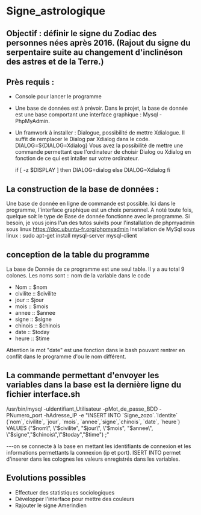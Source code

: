 # Signe_astrologique

## Objectif : définir le signe du Zodiac des personnes nées après 2016. (Rajout du signe du serpentaire suite au changement d'inclinéson des astres et de la Terre.)

## Près requis : 
- Console pour lancer le programme
- Une base de données est à prévoir. Dans le projet, la base de donnée est une base comportant une interface graphique : Mysql - PhpMyAdmin.
- Un framwork à installer : Dialogue, possibilité de mettre Xdialogue. Il suffit de remplacer le Dialog par Xdialog dans le code. 
DIALOG=${DIALOG=Xdialog}
Vous avez la possibilité de mettre une commande permettant que l'ordinateur de choisir Dialog ou Xdialog en fonction de ce qui est intaller sur votre ordinateur. 
 
  if [ -z $DISPLAY ]
  then
	DIALOG=dialog
  else
	DIALOG=Xdialog
  fi
 
 
## La construction de la base de données : 
Une base de donnée en ligne de commande est possible. Ici dans le programme, l'interface graphique est un choix personnel. A noté toute fois, quelque soit le type de Base de donnée fonctionne avec le programme. 
Si besoin, je vous joins l'un des tutos suivits pour l'installation de phpmyadmin sous linux https://doc.ubuntu-fr.org/phpmyadmin
Installation de MySql sous linux : sudo apt-get install mysql-server mysql-client

## conception de la table du programme
La base de Donnée de ce programme est une seul table. Il y a au total 9 colones.
Les noms sont :: nom de la variable dans le code
- Nom         :: $nom
- civilite    :: $civilite
- jour        :: $jour
- mois        :: $mois
- annee       :: $annee
- signe       :: $signe
- chinois     :: $chinois
- date        :: $today
- heure       :: $time


Attention le mot "date" est une fonction dans le bash pouvant rentrer en conflit dans le programme d'ou le nom différent. 

## La commande permettant d'envoyer les variables dans la base est la dernière ligne du fichier interface.sh
/usr/bin/mysql -uIdentifiant_Utilisateur -pMot_de_passe_BDD -PNumero_port -hAdresse_IP -e "INSERT INTO \`Signe_zozo\`.\`Identite\` (\`nom\`,\`civilite\`, \`jour\`, \`mois\`, \`annee\`,\`signe\`,\`chinois\`, \`date\`, \`heure\`) VALUES (\"$nom\", \"$civilite\", \"$jour\", \"$mois\", \"$annee\", \"$signe\",\"$chinois\",\"$today\",\"$time\") ;"

---on se connecte à la base en mettant les identifiants de connexion et les informations permettants la connexion (ip et port). ISERT INTO permet d'inserer dans les colognes les valeurs enregistrés dans les variables. 

## Evolutions possibles

- Effectuer des statistiques sociologiques
- Développer l'interface pour mettre des couleurs
- Rajouter le signe Amerindien 

